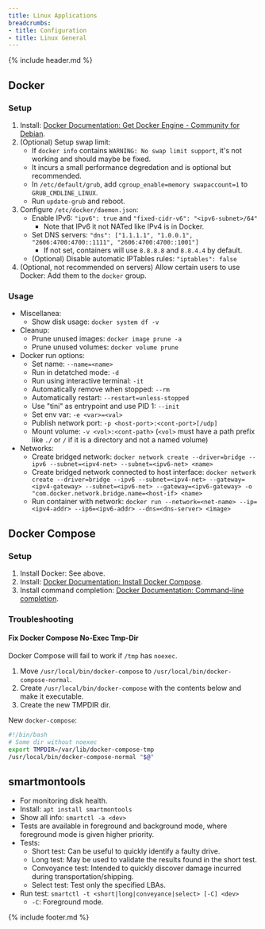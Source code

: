 ```yaml
---
title: Linux Applications
breadcrumbs:
- title: Configuration
- title: Linux General
---
```

{% include header.md %}

## Docker

### Setup

1. Install: [Docker Documentation: Get Docker Engine - Community for Debian](https://docs.docker.com/install/linux/docker-ce/debian/).
1. (Optional) Setup swap limit:
    - If `docker info` contains `WARNING: No swap limit support`, it's not working and should maybe be fixed.
    - It incurs a small performance degredation and is optional but recommended.
    - In `/etc/default/grub`, add `cgroup_enable=memory swapaccount=1` to `GRUB_CMDLINE_LINUX`.
    - Run `update-grub` and reboot.
1. Configure `/etc/docker/daemon.json`:
    - Enable IPv6: `"ipv6": true` and `"fixed-cidr-v6": "<ipv6-subnet>/64"`
        - Note that IPv6 it not NATed like IPv4 is in Docker.
    - Set DNS servers: `"dns": ["1.1.1.1", "1.0.0.1", "2606:4700:4700::1111", "2606:4700:4700::1001"]`
        - If not set, containers will use `8.8.8.8` and `8.8.4.4` by default.
    - (Optional) Disable automatic IPTables rules: `"iptables": false`
1. (Optional, not recommended on servers) Allow certain users to use Docker: Add them to the `docker` group.

### Usage

- Miscellanea:
    - Show disk usage: `docker system df -v`
- Cleanup:
    - Prune unused images: `docker image prune -a`
    - Prune unused volumes: `docker volume prune`
- Docker run options:
    - Set name: `--name=<name>`
    - Run in detatched mode: `-d`
    - Run using interactive terminal: `-it`
    - Automatically remove when stopped: `--rm`
    - Automatically restart: `--restart=unless-stopped`
    - Use "tini" as entrypoint and use PID 1: `--init`
    - Set env var: `-e <var>=<val>`
    - Publish network port: `-p <host-port>:<cont-port>[/udp]`
    - Mount volume: `-v <vol>:<cont-path>` (`<vol>` must have a path prefix like `./` or `/` if it is a directory and not a named volume)
- Networks:
    - Create bridged network: `docker network create --driver=bridge --ipv6 --subnet=<ipv4-net> --subnet=<ipv6-net> <name>`
    - Create bridged network connected to host interface: `docker network create --driver=bridge --ipv6 --subnet=<ipv4-net> --gateway=<ipv4-gateway> --subnet=<ipv6-net> --gateway=<ipv6-gateway> -o "com.docker.network.bridge.name=<host-if> <name>`
    - Run container with network: `docker run --network=<net-name> --ip=<ipv4-addr> --ip6=<ipv6-addr> --dns=<dns-server> <image>`

## Docker Compose

### Setup

1. Install Docker: See above.
1. Install: [Docker Documentation: Install Docker Compose](https://docs.docker.com/compose/install/).
1. Install command completion: [Docker Documentation: Command-line completion](https://docs.docker.com/compose/completion/).

### Troubleshooting

#### Fix Docker Compose No-Exec Tmp-Dir

Docker Compose will fail to work if `/tmp` has `noexec`.

1. Move `/usr/local/bin/docker-compose` to `/usr/local/bin/docker-compose-normal`.
1. Create `/usr/local/bin/docker-compose` with the contents below and make it executable.
1. Create the new TMPDIR dir.

New `docker-compose`:

```sh
#!/bin/bash
# Some dir without noexec
export TMPDIR=/var/lib/docker-compose-tmp
/usr/local/bin/docker-compose-normal "$@"
```

## smartmontools

- For monitoring disk health.
- Install: `apt install smartmontools`
- Show all info: `smartctl -a <dev>`
- Tests are available in foreground and background mode, where foreground mode is given higher priority.
- Tests:
    - Short test: Can be useful to quickly identify a faulty drive.
    - Long test: May be used to validate the results found in the short test.
    - Convoyance test: Intended to quickly discover damage incurred during transportation/shipping.
    - Select test: Test only the specified LBAs.
- Run test: `smartctl -t <short|long|conveyance|select> [-C] <dev>`
    - `-C`: Foreground mode.

{% include footer.md %}
